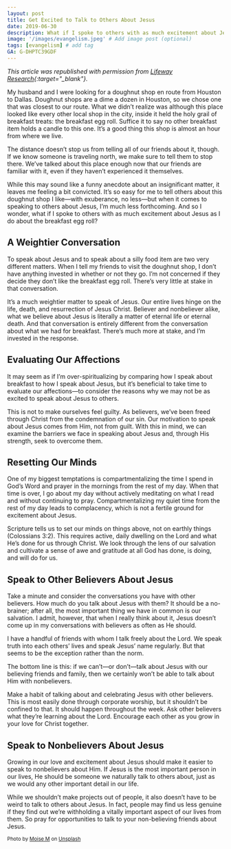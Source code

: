 ```yaml
---
layout: post
title: Get Excited to Talk to Others About Jesus
date: 2019-06-30
description: What if I spoke to others with as much excitement about Jesus as I do about a host of other things? # Add post description (optional)
image: '/images/evangelism.jpeg' # Add image post (optional)
tags: [evangelism] # add tag
GA: G-DHPTC39GDF
---
```

*This article was republished with permission from [Lifeway Research](hhttps://research.lifeway.com/2019/06/11/how-to-get-excited-about-jesus/?hootPostID=27e1ba20667ade69a738b2fe8cc34b0a/){:target="_blank"}.*

My husband and I were looking for a doughnut shop en route from Houston to Dallas. Doughnut shops are a dime a dozen in Houston, so we chose one that was closest to our route. What we didn’t realize was although this place looked like every other local shop in the city, inside it held the holy grail of breakfast treats: the breakfast egg roll. Suffice it to say no other breakfast item holds a candle to this one. It’s a good thing this shop is almost an hour from where we live.

The distance doesn’t stop us from telling all of our friends about it, though. If we know someone is traveling north, we make sure to tell them to stop there. We’ve talked about this place enough now that our friends are familiar with it, even if they haven’t experienced it themselves.

While this may sound like a funny anecdote about an insignificant matter, it leaves me feeling a bit convicted. It’s so easy for me to tell others about this doughnut shop I like—with exuberance, no less—but when it comes to speaking to others about Jesus, I’m much less forthcoming. And so I wonder, what if I spoke to others with as much excitement about Jesus as I do about the breakfast egg roll?

## A Weightier Conversation

To speak about Jesus and to speak about a silly food item are two very different matters. When I tell my friends to visit the doughnut shop, I don’t have anything invested in whether or not they go. I’m not concerned if they decide they don’t like the breakfast egg roll. There’s very little at stake in that conversation.

It’s a much weightier matter to speak of Jesus. Our entire lives hinge on the life, death, and resurrection of Jesus Christ. Believer and nonbeliever alike, what we believe about Jesus is literally a matter of eternal life or eternal death. And that conversation is entirely different from the conversation about what we had for breakfast. There’s much more at stake, and I’m invested in the response.

## Evaluating Our Affections

It may seem as if I’m over-spiritualizing by comparing how I speak about breakfast to how I speak about Jesus, but it’s beneficial to take time to evaluate our affections—to consider the reasons why we may not be as excited to speak about Jesus to others.

This is not to make ourselves feel guilty. As believers, we’ve been freed through Christ from the condemnation of our sin. Our motivation to speak about Jesus comes from Him, not from guilt. With this in mind, we can examine the barriers we face in speaking about Jesus and, through His strength, seek to overcome them.

## Resetting Our Minds

One of my biggest temptations is compartmentalizing the time I spend in God’s Word and prayer in the mornings from the rest of my day. When that time is over, I go about my day without actively meditating on what I read and without continuing to pray. Compartmentalizing my quiet time from the rest of my day leads to complacency, which is not a fertile ground for excitement about Jesus.

Scripture tells us to set our minds on things above, not on earthly things (Colossians 3:2). This requires active, daily dwelling on the Lord and what He’s done for us through Christ. We look through the lens of our salvation and cultivate a sense of awe and gratitude at all God has done, is doing, and will do for us.

## Speak to Other Believers About Jesus

Take a minute and consider the conversations you have with other believers. How much do you talk about Jesus with them? It should be a no-brainer; after all, the most important thing we have in common is our salvation. I admit, however, that when I really think about it, Jesus doesn’t come up in my conversations with believers as often as He should.

I have a handful of friends with whom I talk freely about the Lord. We speak truth into each others’ lives and speak Jesus’ name regularly. But that seems to be the exception rather than the norm.

The bottom line is this: if we can’t—or don’t—talk about Jesus with our believing friends and family, then we certainly won’t be able to talk about Him with nonbelievers.

Make a habit of talking about and celebrating Jesus with other believers. This is most easily done through corporate worship, but it shouldn’t be confined to that. It should happen throughout the week. Ask other believers what they’re learning about the Lord. Encourage each other as you grow in your love for Christ together.

## Speak to Nonbelievers About Jesus

Growing in our love and excitement about Jesus should make it easier to speak to nonbelievers about Him. If Jesus is the most important person in our lives, He should be someone we naturally talk to others about, just as we would any other important detail in our life.

While we shouldn’t make projects out of people, it also doesn’t have to be weird to talk to others about Jesus. In fact, people may find us less genuine if they find out we’re withholding a vitally important aspect of our lives from them. So pray for opportunities to talk to your non-believing friends about Jesus.

<sub>Photo by <a href="https://unsplash.com/@moisem?utm_content=creditCopyText&utm_medium=referral&utm_source=unsplash">Moise M</a> on <a href="https://unsplash.com/photos/a-man-and-a-woman-standing-in-a-field-VAqamMZnM_E?utm_content=creditCopyText&utm_medium=referral&utm_source=unsplash">Unsplash</a></sub>
  